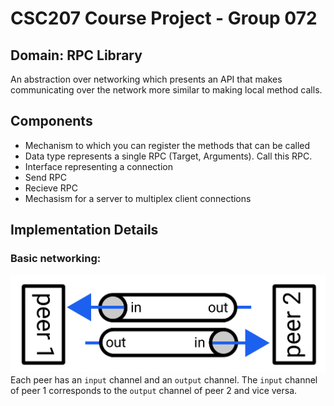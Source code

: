 # CSC207 Course Project - Group 072

## Domain: RPC Library

An abstraction over networking which presents an API that makes communicating
over the network more similar to making local method calls.

## Components

- Mechanism to which you can register the methods that can be called
- Data type represents a single RPC (Target, Arguments). Call this RPC.
- Interface representing a connection
 - Send RPC
 - Recieve RPC
- Mechasism for a server to multiplex client connections

## Implementation Details
### Basic networking:
![](basic_networking.svg)
Each peer has an `input` channel and an `output` channel. The `input` channel of
peer 1 corresponds to the `output` channel of peer 2 and vice versa.